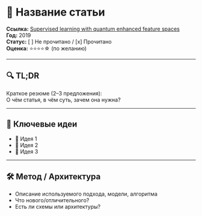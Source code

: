 # 📝 Название статьи

**Ссылка:** [Supervised learning with quantum enhanced feature spaces](https://arxiv.org/pdf/1804.11326)  
**Год:** 2019  
**Статус:** [ ] Не прочитано / [x] Прочитано  
**Оценка:** ⭐️⭐️⭐️⭐️☆ (по желанию)

---

## 🔍 TL;DR

Краткое резюме (2–3 предложения):  
О чём статья, в чём суть, зачем она нужна?

---

## 🧠 Ключевые идеи

- 📌 Идея 1
- 📌 Идея 2
- 📌 Идея 3

---

## 🛠️ Метод / Архитектура

- Описание используемого подхода, модели, алгоритма
- Что нового/отличительного?
- Есть ли схемы или архитектуры?
